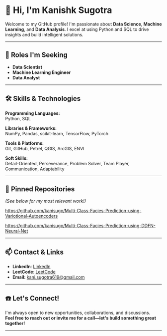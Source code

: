 # 👋 Hi, I'm Kanishk Sugotra

Welcome to my GitHub profile! I'm passionate about **Data Science**, **Machine Learning**, and **Data Analysis**. I excel at using Python and SQL to drive insights and build intelligent solutions.

---

## 🚀 Roles I'm Seeking

- **Data Scientist**
- **Machine Learning Engineer**
- **Data Analyst**

---

## 🛠️ Skills & Technologies

**Programming Languages:**  
Python, SQL

**Libraries & Frameworks:**  
NumPy, Pandas, scikit-learn, TensorFlow, PyTorch

**Tools & Platforms:**  
Git, GitHub, Petrel, QGIS, ArcGIS, ENVI

**Soft Skills:**  
Detail-Oriented, Perseverance, Problem Solver, Team Player, Communication, Adaptability

---

## 📌 Pinned Repositories

*(See below for my most relevant work!)*

https://github.com/kanisugo/Multi-Class-Facies-Prediction-using-Variotional-Autoencoders

https://github.com/kanisugo/Multi-Class-Facies-Prediction-using-DDFN-Neural-Net

---

## 📫 Contact & Links

- **LinkedIn**: [LinkedIn](https://www.linkedin.com/in/kanishk-sugotra/)
- **LeetCode**: [LeetCode](https://leetcode.com/kanishksugotra/)
- **Email:** kani.sugotra619@gmail.com

---

## ☎️ Let's Connect!

I'm always open to new opportunities, collaborations, and discussions.  
**Feel free to reach out or invite me for a call—let's build something great together!**

---
